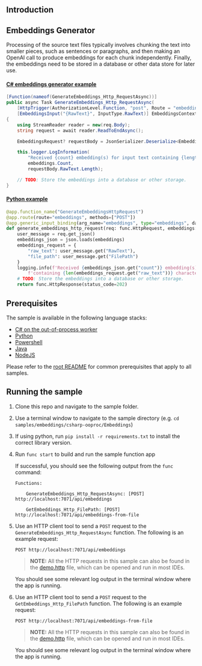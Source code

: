 ## Introduction

## Embeddings Generator
Processing of the source text files typically involves chunking the text into smaller pieces, such as sentences or paragraphs, and then making an OpenAI call to produce embeddings for each chunk independently. Finally, the embeddings need to be stored in a database or other data store for later use.

#### [C# embeddings generator example](./samples/embeddings/csharp-ooproc/EmbeddingsGenerator.cs)

```csharp
[Function(nameof(GenerateEmbeddings_Http_RequestAsync))]
public async Task GenerateEmbeddings_Http_RequestAsync(
    [HttpTrigger(AuthorizationLevel.Function, "post", Route = "embeddings")] HttpRequestData req,
    [EmbeddingsInput("{RawText}", InputType.RawText)] EmbeddingsContext embeddings)
{
    using StreamReader reader = new(req.Body);
    string request = await reader.ReadToEndAsync();

    EmbeddingsRequest? requestBody = JsonSerializer.Deserialize<EmbeddingsRequest>(request);

    this.logger.LogInformation(
        "Received {count} embedding(s) for input text containing {length} characters.",
        embeddings.Count,
        requestBody.RawText.Length);

    // TODO: Store the embeddings into a database or other storage.
}
```

#### [Python example](./samples/embeddings/python/)

```python
@app.function_name("GenerateEmbeddingsHttpRequest")
@app.route(route="embeddings", methods=["POST"])
@app.generic_input_binding(arg_name="embeddings", type="embeddings", data_type=func.DataType.STRING, input="{rawText}", input_type="rawText", model="%EMBEDDING_MODEL_DEPLOYMENT_NAME%")
def generate_embeddings_http_request(req: func.HttpRequest, embeddings: str) -> func.HttpResponse:
    user_message = req.get_json()
    embeddings_json = json.loads(embeddings)
    embeddings_request = {
        "raw_text": user_message.get("RawText"),
        "file_path": user_message.get("FilePath")
    }
    logging.info(f'Received {embeddings_json.get("count")} embedding(s) for input text '
        f'containing {len(embeddings_request.get("raw_text"))} characters.')
    # TODO: Store the embeddings into a database or other storage.
    return func.HttpResponse(status_code=202)
```

## Prerequisites

The sample is available in the following language stacks:

* [C# on the out-of-process worker](csharp-ooproc)
* [Python](python)
* [Powershell](powershell)
* [Java](java)
* [NodeJS](nodejs)

Please refer to the [root README](../../README.md#requirements) for common prerequisites that apply to all samples.


## Running the sample

1. Clone this repo and navigate to the sample folder.
1. Use a terminal window to navigate to the sample directory (e.g. `cd samples/embeddings/csharp-ooproc/Embeddings`)
1. If using python, run `pip install -r requirements.txt` to install the correct library version.
1. Run `func start` to build and run the sample function app

    If successful, you should see the following output from the `func` command:

    ```plaintext
    Functions:

        GenerateEmbeddings_Http_RequestAsync: [POST] http://localhost:7071/api/embeddings

        GetEmbeddings_Http_FilePath: [POST] http://localhost:7071/api/embeddings-from-file
    ```

1. Use an HTTP client tool to send a `POST` request to the `GenerateEmbeddings_Http_RequestAsync` function. The following is an example request:

    ```http
    POST http://localhost:7071/api/embeddings
    ```

    > **NOTE:** All the HTTP requests in this sample can also be found in the [demo.http](demo.http) file, which can be opened and run in most IDEs.

    You should see some relevant log output in the terminal window where the app is running.


1. Use an HTTP client tool to send a `POST` request to the `GetEmbeddings_Http_FilePath` function. The following is an example request:

    ```http
    POST http://localhost:7071/api/embeddings-from-file
    ```

    > **NOTE:** All the HTTP requests in this sample can also be found in the [demo.http](demo.http) file, which can be opened and run in most IDEs.

    You should see some relevant log output in the terminal window where the app is running.
